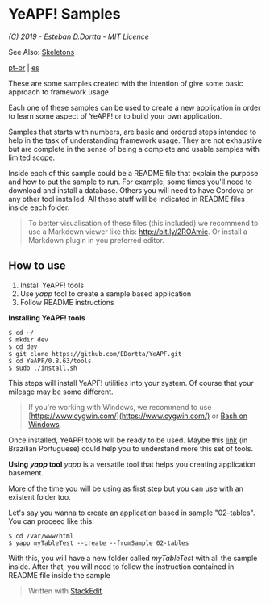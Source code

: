 # **YeAPF! Samples**

*(C) 2019 - Esteban D.Dortta - MIT Licence*

See Also: [Skeletons](../skel/readme-en.md)

[pt-br](readme-pt-br.md) | [es](readme-es.md)

These are some samples created with the intention of give some basic approach to framework usage.

Each one of these samples can be used to create a new application in order to learn some aspect of YeAPF! or to build your own application.

Samples that starts with numbers, are basic and ordered steps intended to help in the task of understanding framework usage.
They are not exhaustive but are complete in the sense of being a complete and usable samples with limited scope.

Inside each of this sample could be a README file that explain the purpose and how to put the sample to run. For example, some times you'll need to download and install a database. Others you will need to have Cordova or any other tool installed. All these stuff will be indicated in README files inside each folder.

> To better visualisation of these files (this included) we recommend to use a Markdown viewer like this: http://bit.ly/2ROAmic. Or install a Markdown plugin in you preferred editor.

## How to use

 1. Install YeAPF! tools
 2. Use *yapp* tool to create a sample based application
 3. Follow README instructions

**Installing YeAPF! tools**

    $ cd ~/
    $ mkdir dev
    $ cd dev
    $ git clone https://github.com/EDortta/YeAPF.git
    $ cd YeAPF/0.8.63/tools
    $ sudo ./install.sh

This steps will install YeAPF! utilities into your system.
Of course that your mileage may be some different.
> If you're working with Windows, we recommend to use [https://www.cygwin.com/](https://www.cygwin.com/) or [Bash on Windows](https://www.howtogeek.com/249966/how-to-install-and-use-the-linux-bash-shell-on-windows-10/).

Once installed, YeAPF! tools will be ready to be used. Maybe this  [link](http://bit.ly/2xsjwwl) (in Brazilian Portuguese) could help you to understand more this set of tools.

**Using *yapp* tool**
*yapp* is a versatile tool that helps you creating application basement.

More of the time you will be using as first step but you can use with an existent folder too.

Let's say you wanna to create an application based in sample "02-tables". You can proceed like this:

    $ cd /var/www/html
    $ yapp myTableTest --create --fromSample 02-tables

 With this, you will have a new folder called *myTableTest* with all the sample inside. After that, you will need to follow the instruction contained in README file inside the sample

> Written with [StackEdit](https://stackedit.io/).